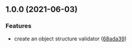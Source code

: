 ## 1.0.0 (2021-06-03)


### Features

* create an object structure validator ([68ada39](https://github.com/thislooksfun/yaml-enforce/commit/68ada392c8ac448d92401d03df058cfa95fda2e2))
